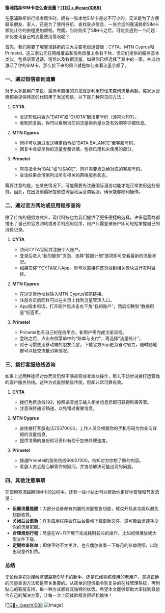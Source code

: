 **塞浦路斯SIM卡怎么查流量？[[TG💪+ @esim1088](https://t.me/s/esim1088)]**

在塞浦路斯旅行或者居住时，拥有一张本地SIM卡是必不可少的。无论是为了方便联系朋友、家人，还是为了使用导航、查找景点信息，一张合适的塞浦路斯SIM卡都能让你的旅程更加顺畅。然而，当你购买了SIM卡之后，可能会遇到一个问题：如何查询自己的流量使用情况呢？

首先，我们需要了解塞浦路斯的三大主要电信运营商：CYTA、MTN Cyprus和Primetel。这三家公司在网络覆盖和服务质量上各有千秋，但它们提供的服务基本类似，包括语音通话、短信以及数据流量。如果你已经选择了其中的一家，并成功激活了你的SIM卡，那么接下来的重点就是如何查看流量余额了。

### **一、通过短信查询流量**

对于大多数用户来说，最简单直接的方法就是利用短信来查询流量余额。每家运营商都会提供特定的代码用于发送短信，以下是几种常见的方法：

1. **CYTA**
   - 发送短信内容为“DATA”或“QUOTA”到指定号码（通常为193）。
   - 收到回复后，你可以看到当前的流量剩余量以及有效期等详细信息。

2. **MTN Cyprus**
   - 同样可以通过发送特定指令如“DATA BALANCE”至客服号码。
   - 回复中会显示你的流量套餐详情，包括已用和未使用的部分。

3. **Primetel**
   - 常见指令为“BAL”或“USAGE”，同样需要发送给对应的客服号码。
   - 查询结果会清晰列出所有相关的网络服务状态。

需要注意的是，在某些情况下，可能需要先注册国际漫游功能才能正常使用这些服务。因此，在出发前最好提前咨询当地运营商客服，确保能够顺利操作。

### **二、通过官方网站或应用程序查询**

除了传统的短信方式外，现代科技也为我们提供了更多便捷的选择。许多运营商都推出了自己的官方网站或者手机应用程序，用户只需登录账户即可轻松掌握自己的消费记录。

1. **CYTA**
   - 访问CYTA官网并注册个人账户。
   - 登录后进入“我的服务”页面，选择“数据计划”选项即可查看最新的流量状况。
   - 如果安装了CYTA官方App，则可以直接在首页找到相关模块进行实时监控。

2. **MTN Cyprus**
   - 在浏览器地址栏输入MTN Cyprus官网链接。
   - 注册会员后同样可以在主页上找到流量管理入口。
   - App版本的话，打开软件后点击右下角“我的账户”，然后切换到“数据用量”标签页。

3. **Primetel**
   - Primetel也有自己的在线平台，新用户需完成注册流程。
   - 登陆之后，点击左侧菜单中的“账单与支付”，再选择“流量统计”。
   - 对于习惯使用移动端的朋友而言，下载官方App更为省时省力，随时随地都可以检查流量消耗情况。

### **三、拨打客服热线咨询**

如果上述两种途径对你而言仍然不够直观或者难以操作，那么不妨尝试拨打运营商的客户服务热线。这种方式虽然稍显传统，但却非常可靠有效。

1. **CYTA**
   - 拨打免费热线193，按照语音提示输入相关信息后即可获得所需答案。
   - 注意保持通话畅通，以免错过重要信息。

2. **MTN Cyprus**
   - 直接拨打客服电话25370000，工作人员会根据你的手机号码为你查询详细的流量信息。
   - 提供准确的身份验证资料有助于加快处理速度。

3. **Primetel**
   - 拨通Primetel的服务热线60007000，告知对方你想了解的内容。
   - 客服人员会耐心解答你的疑问，并协助解决可能出现的问题。

### **四、其他注意事项**

在使用塞浦路斯SIM卡的过程中，还有一些小贴士可以帮助你更好地管理和节省流量：

- **设置流量提醒**：大部分设备都有内置的流量警告功能，建议开启此功能以避免超额收费。
- **关闭后台更新**：许多应用程序会在后台自动下载更新文件，这可能会迅速耗尽你的流量配额。
- **合理规划行程**：尽量在Wi-Fi环境下完成耗时较长的操作，比如视频播放或大型文件下载。
- **定期检查账单**：即使平时不太关注，也应偶尔查看一下每月的账单明细，以防出现意外扣费。

### **总结**

无论你是初次接触塞浦路斯SIM卡的新手，还是已经熟练使用的老用户，掌握正确的流量查询方法都是至关重要的。从简单的短信指令到复杂的在线管理系统，再到贴心的客服支持，每一种方式都有其独特的优势。希望本文能够帮助大家找到最适合自己的解决方案，让每一次上网体验都变得轻松愉快！

[[TG💪+ @esim1088](https://t.me/s/esim1088) ![Image](https://i.postimg.cc/4NQfJmqS/Snipaste-2025-05-13-00-14-12.png)]